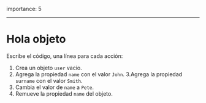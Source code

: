 importance: 5

---

# Hola objeto

Escribe el código, una línea para cada acción:

1. Crea un objeto `user` vacio.
2. Agrega la propiedad `name` con el valor `John`.
3.Agrega la propiedad `surname` con el valor `Smith`.
4. Cambia el valor de `name` a `Pete`.
5. Remueve la propiedad `name` del objeto.

